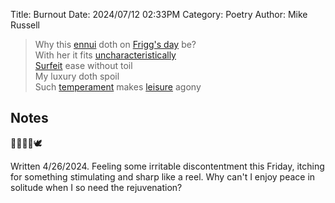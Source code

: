 Title: Burnout
Date: 2024/07/12 02:33PM
Category: Poetry
Author: Mike Russell

> Why this [ennui](https://www.merriam-webster.com/dictionary/ennui) doth on [Frigg's day](https://www.merriam-webster.com/dictionary/Friday) be?<br>
> With her it fits [uncharacteristically](https://www.merriam-webster.com/dictionary/uncharacteristically)<br>
> [Surfeit](https://www.merriam-webster.com/dictionary/surfeit) ease without toil<br>
> My luxury doth spoil<br>
> Such [temperament](https://www.merriam-webster.com/dictionary/temperament) makes [leisure](https://www.merriam-webster.com/dictionary/leisure) agony

## Notes

👸🏼🔮🧶🕊️

Written 4/26/2024. Feeling some irritable discontentment this Friday, itching for something stimulating and sharp like a reel. Why can't I enjoy peace in solitude when I so need the rejuvenation?

